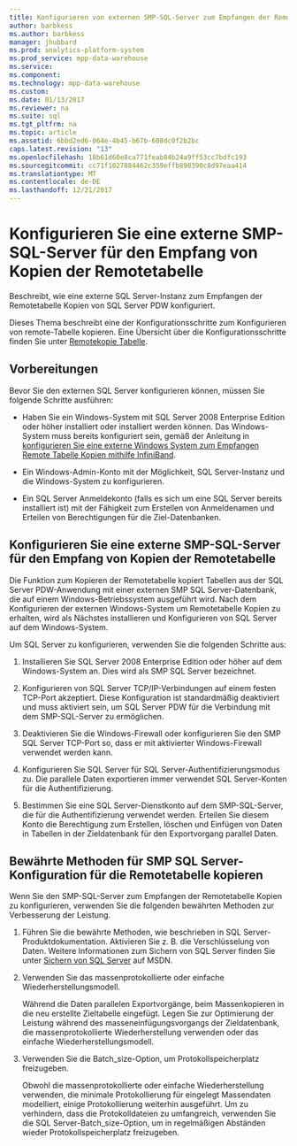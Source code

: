 ```yaml
---
title: Konfigurieren von externen SMP-SQL-Server zum Empfangen der Remotetabelle Kopien (PDW)
author: barbkess
ms.author: barbkess
manager: jhubbard
ms.prod: analytics-platform-system
ms.prod_service: mpp-data-warehouse
ms.service: 
ms.component: 
ms.technology: mpp-data-warehouse
ms.custom: 
ms.date: 01/13/2017
ms.reviewer: na
ms.suite: sql
ms.tgt_pltfrm: na
ms.topic: article
ms.assetid: 6bbd2ed6-064e-4b45-b67b-608dc0f2b2bc
caps.latest.revision: "13"
ms.openlocfilehash: 18b61d60e8ca771feab84b24a9ff53cc7bdfc193
ms.sourcegitcommit: cc71f1027884462c359effb898390c8d97eaa414
ms.translationtype: MT
ms.contentlocale: de-DE
ms.lasthandoff: 12/21/2017
---
```

# <a name="configure-an-external-smp-sql-server-to-receive-remote-table-copies"></a>Konfigurieren Sie eine externe SMP-SQL-Server für den Empfang von Kopien der Remotetabelle
Beschreibt, wie eine externe SQL Server-Instanz zum Empfangen der Remotetabelle Kopien von SQL Server PDW konfiguriert.  
  
Dieses Thema beschreibt eine der Konfigurationsschritte zum Konfigurieren von remote-Tabelle kopieren. Eine Übersicht über die Konfigurationsschritte finden Sie unter [Remotekopie Tabelle](remote-table-copy.md).  
  
## <a name="before-you-begin"></a>Vorbereitungen  
Bevor Sie den externen SQL Server konfigurieren können, müssen Sie folgende Schritte ausführen:  
  
-   Haben Sie ein Windows-System mit SQL Server 2008 Enterprise Edition oder höher installiert oder installiert werden können. Das Windows-System muss bereits konfiguriert sein, gemäß der Anleitung in [konfigurieren Sie eine externe Windows System zum Empfangen Remote Tabelle Kopien mithilfe InfiniBand](configure-an-external-windows-system-to-receive-remote-table-copies-using-infiniband.md).  
  
-   Ein Windows-Admin-Konto mit der Möglichkeit, SQL Server-Instanz und die Windows-System zu konfigurieren.  
  
-   Ein SQL Server Anmeldekonto (falls es sich um eine SQL Server bereits installiert ist) mit der Fähigkeit zum Erstellen von Anmeldenamen und Erteilen von Berechtigungen für die Ziel-Datenbanken.  
  
## <a name="HowToSQLServer"></a>Konfigurieren Sie eine externe SMP-SQL-Server für den Empfang von Kopien der Remotetabelle  
Die Funktion zum Kopieren der Remotetabelle kopiert Tabellen aus der SQL Server PDW-Anwendung mit einer externen SMP SQL Server-Datenbank, die auf einem Windows-Betriebssystem ausgeführt wird. Nach dem Konfigurieren der externen Windows-System um Remotetabelle Kopien zu erhalten, wird als Nächstes installieren und Konfigurieren von SQL Server auf dem Windows-System.  
  
Um SQL Server zu konfigurieren, verwenden Sie die folgenden Schritte aus:  
  
1.  Installieren Sie SQL Server 2008 Enterprise Edition oder höher auf dem Windows-System an. Dies wird als SMP SQL Server bezeichnet.  
  
2.  Konfigurieren von SQL Server TCP/IP-Verbindungen auf einem festen TCP-Port akzeptiert. Diese Konfiguration ist standardmäßig deaktiviert und muss aktiviert sein, um SQL Server PDW für die Verbindung mit dem SMP-SQL-Server zu ermöglichen.  
  
3.  Deaktivieren Sie die Windows-Firewall oder konfigurieren Sie den SMP SQL Server TCP-Port so, dass er mit aktivierter Windows-Firewall verwendet werden kann.  
  
4.  Konfigurieren Sie SQL Server für SQL Server-Authentifizierungsmodus zu. Die parallele Daten exportieren immer verwendet SQL Server-Konten für die Authentifizierung.  
  
5.  Bestimmen Sie eine SQL Server-Dienstkonto auf dem SMP-SQL-Server, die für die Authentifizierung verwendet werden. Erteilen Sie diesem Konto die Berechtigung zum Erstellen, löschen und Einfügen von Daten in Tabellen in der Zieldatenbank für den Exportvorgang parallel Daten.  
  
## <a name="BPSQLConfig"></a>Bewährte Methoden für SMP SQL Server-Konfiguration für die Remotetabelle kopieren  
Wenn Sie den SMP-SQL-Server zum Empfangen der Remotetabelle Kopien zu konfigurieren, verwenden Sie die folgenden bewährten Methoden zur Verbesserung der Leistung.  
  
1.  Führen Sie die bewährte Methoden, wie beschrieben in SQL Server-Produktdokumentation. Aktivieren Sie z. B. die Verschlüsselung von Daten. Weitere Informationen zum Sichern von SQL Server finden Sie unter [Sichern von SQL Server](../relational-databases/security/securing-sql-server.md) auf MSDN.  
  
2.  Verwenden Sie das massenprotokollierte oder einfache Wiederherstellungsmodell.  
  
    Während die Daten parallelen Exportvorgänge, beim Massenkopieren in die neu erstellte Zieltabelle eingefügt. Legen Sie zur Optimierung der Leistung während des masseneinfügungsvorgangs der Zieldatenbank, die massenprotokollierte Wiederherstellung verwenden oder das einfache Wiederherstellungsmodell.  
  
3.  Verwenden Sie die Batch_size-Option, um Protokollspeicherplatz freizugeben.  
  
    Obwohl die massenprotokollierte oder einfache Wiederherstellung verwenden, die minimale Protokollierung für eingelegt Massendaten modelliert, einige Protokollierung weiterhin ausgeführt. Um zu verhindern, dass die Protokolldateien zu umfangreich, verwenden Sie die SQL Server-Batch_size-Option, um in regelmäßigen Abständen wieder Protokollspeicherplatz freizugeben.  
  
<!-- MISSING LINKS 
## See Also  
[Common Metadata Query Examples &#40;SQL Server PDW&#41;](../sqlpdw/common-metadata-query-examples-sql-server-pdw.md)  
-->
  
